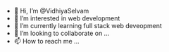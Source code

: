 - 👋 Hi, I’m @VidhiyaSelvam
- 👀 I’m interested in web development
- 🌱 I’m currently learning full stack web deveopment
- 💞️ I’m looking to collaborate on ...
- 📫 How to reach me ...

<!---
VidhiyaSelvam/VidhiyaSelvam is a ✨ special ✨ repository because its `README.md` (this file) appears on your GitHub profile.
You can click the Preview link to take a look at your changes.
--->
